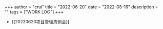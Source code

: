 +++
author = "crui"
title = "2022-06-20"
date = "2022-08-16"
description = ""
tags = ["WORK LOG"]
+++

- [[20220620项目管理周例会]]